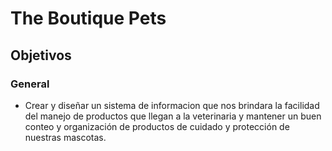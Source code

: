 # The Boutique Pets

## Objetivos

### General
* Crear y diseñar un sistema de informacion que nos brindara la facilidad del manejo de productos que llegan a la veterinaria y mantener un buen conteo y organización de productos de cuidado y protección de nuestras mascotas.
